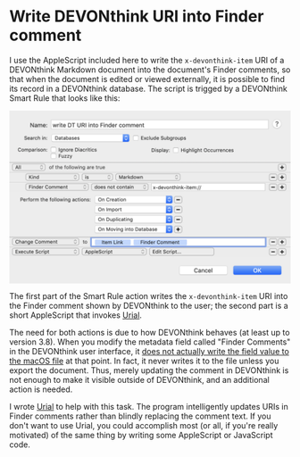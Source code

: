 # Write DEVONthink URI into Finder comment

I use the AppleScript included here to write the `x-devonthink-item` URI of a DEVONthink Markdown document into the document's Finder comments, so that when the document is edited or viewed externally, it is possible to find its record in a DEVONthink database. The script is trigged by a DEVONthink Smart Rule that looks like this:

<p align="center">
    <img align="center" width="600px" src="smart-rule-screenshot.png">
<p>

The first part of the Smart Rule action writes the `x-devonthink-item` URI into the Finder comment shown by DEVONthink to the user; the second part is a short AppleScript that invokes [Urial](https://github.com/mhucka/urial). 

The need for both actions is due to how DEVONthink behaves (at least up to version 3.8). When you modify the metadata field called "Finder Comments" in the DEVONthink user interface, it [does not actually write the field value to the macOS file](https://discourse.devontechnologies.com/t/how-can-i-make-finder-comments-added-in-dt-show-up-in-finder-get-info-box/68186) at that point. In fact, it never writes it to the file unless you export the document. Thus, merely updating the comment in DEVONthink is not enough to make it visible outside of DEVONthink, and an additional action is needed.

I wrote [Urial](https://github.com/mhucka/urial) to help with this task. The program intelligently updates URIs in Finder comments rather than blindly replacing the comment text. If you don't want to use Urial, you could accomplish most (or all, if you're really motivated) of the same thing by writing some AppleScript or JavaScript code.
